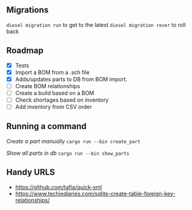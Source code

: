 ## Migrations

`diesel migration run` to get to the latest
`diesel migration rever` to roll back

## Roadmap

* [x] Tests
* [x] Import a BOM from a .sch file
* [x] Adds/updates parts to DB from BOM import.
* [ ] Create BOM relationships
* [ ] Create a build based on a BOM
* [ ] Check shortages based on inventory
* [ ] Add inventory from CSV order

## Running a command

*Create a part manually*
`cargo run --bin create_part`

*Show all parts in db*
`cargo run --bin show_parts`

## Handy URLS

* <https://github.com/tafia/quick-xml>
* <https://www.techiediaries.com/sqlite-create-table-foreign-key-relationships/>